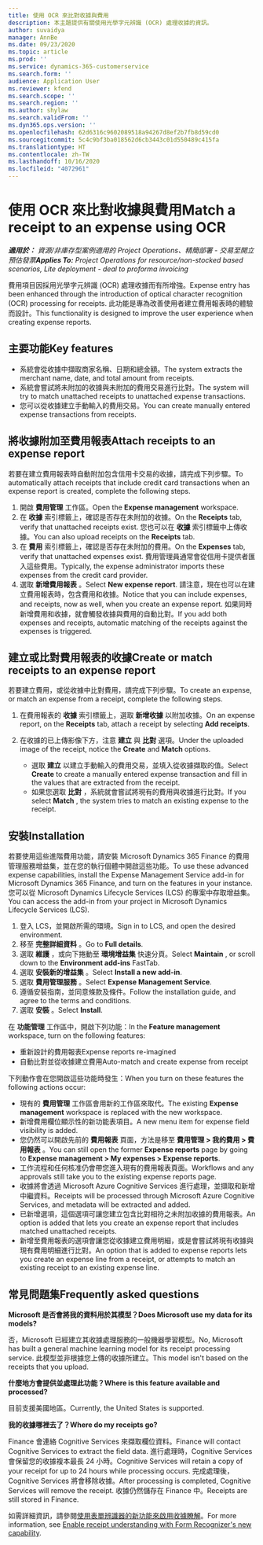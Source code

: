```yaml
---
title: 使用 OCR 來比對收據與費用
description: 本主題提供有關使用光學字元辨識 (OCR) 處理收據的資訊。
author: suvaidya
manager: AnnBe
ms.date: 09/23/2020
ms.topic: article
ms.prod: ''
ms.service: dynamics-365-customerservice
ms.search.form: ''
audience: Application User
ms.reviewer: kfend
ms.search.scope: ''
ms.search.region: ''
ms.author: shylaw
ms.search.validFrom: ''
ms.dyn365.ops.version: ''
ms.openlocfilehash: 62d6316c9602089518a94267d8ef2b7fb8d59cd0
ms.sourcegitcommit: 5c4c9bf3ba018562d6cb3443c01d550489c415fa
ms.translationtype: HT
ms.contentlocale: zh-TW
ms.lasthandoff: 10/16/2020
ms.locfileid: "4072961"
---
```

# <a name="match-a-receipt-to-an-expense-using-ocr"></a><span data-ttu-id="1ed25-103">使用 OCR 來比對收據與費用</span><span class="sxs-lookup"><span data-stu-id="1ed25-103">Match a receipt to an expense using OCR</span></span>

<span data-ttu-id="1ed25-104">_**適用於：** 資源/非庫存型案例適用的 Project Operations、精簡部署 - 交易至開立預估發票_</span><span class="sxs-lookup"><span data-stu-id="1ed25-104">_**Applies To:** Project Operations for resource/non-stocked based scenarios, Lite deployment - deal to proforma invoicing_</span></span>

<span data-ttu-id="1ed25-105">費用項目因採用光學字元辨識 (OCR) 處理收據而有所增強。</span><span class="sxs-lookup"><span data-stu-id="1ed25-105">Expense entry has been enhanced through the introduction of optical character recognition (OCR) processing for receipts.</span></span> <span data-ttu-id="1ed25-106">此功能是專為改善使用者建立費用報表時的體驗而設計。</span><span class="sxs-lookup"><span data-stu-id="1ed25-106">This functionality is designed to improve the user experience when creating expense reports.</span></span>

## <a name="key-features"></a><span data-ttu-id="1ed25-107">主要功能</span><span class="sxs-lookup"><span data-stu-id="1ed25-107">Key features</span></span>

- <span data-ttu-id="1ed25-108">系統會從收據中擷取商家名稱、日期和總金額。</span><span class="sxs-lookup"><span data-stu-id="1ed25-108">The system extracts the merchant name, date, and total amount from receipts.</span></span>
- <span data-ttu-id="1ed25-109">系統會嘗試將未附加的收據與未附加的費用交易進行比對。</span><span class="sxs-lookup"><span data-stu-id="1ed25-109">The system will try to match unattached receipts to unattached expense transactions.</span></span>
- <span data-ttu-id="1ed25-110">您可以從收據建立手動輸入的費用交易。</span><span class="sxs-lookup"><span data-stu-id="1ed25-110">You can create manually entered expense transactions from receipts.</span></span>

## <a name="attach-receipts-to-an-expense-report"></a><span data-ttu-id="1ed25-111">將收據附加至費用報表</span><span class="sxs-lookup"><span data-stu-id="1ed25-111">Attach receipts to an expense report</span></span>

<span data-ttu-id="1ed25-112">若要在建立費用報表時自動附加包含信用卡交易的收據，請完成下列步驟。</span><span class="sxs-lookup"><span data-stu-id="1ed25-112">To automatically attach receipts that include credit card transactions when an expense report is created, complete the following steps.</span></span>

  1. <span data-ttu-id="1ed25-113">開啟 **費用管理** 工作區。</span><span class="sxs-lookup"><span data-stu-id="1ed25-113">Open the **Expense management** workspace.</span></span>
  2. <span data-ttu-id="1ed25-114">在 **收據** 索引標籤上，確認是否存在未附加的收據。</span><span class="sxs-lookup"><span data-stu-id="1ed25-114">On the **Receipts** tab, verify that unattached receipts exist.</span></span> <span data-ttu-id="1ed25-115">您也可以在 **收據** 索引標籤中上傳收據。</span><span class="sxs-lookup"><span data-stu-id="1ed25-115">You can also upload receipts on the **Receipts** tab.</span></span>
  3. <span data-ttu-id="1ed25-116">在 **費用** 索引標籤上，確認是否存在未附加的費用。</span><span class="sxs-lookup"><span data-stu-id="1ed25-116">On the **Expenses** tab, verify that unattached expenses exist.</span></span> <span data-ttu-id="1ed25-117">費用管理員通常會從信用卡提供者匯入這些費用。</span><span class="sxs-lookup"><span data-stu-id="1ed25-117">Typically, the expense administrator imports these expenses from the credit card provider.</span></span>
  4. <span data-ttu-id="1ed25-118">選取 **新增費用報表** 。</span><span class="sxs-lookup"><span data-stu-id="1ed25-118">Select **New expense report**.</span></span> <span data-ttu-id="1ed25-119">請注意，現在也可以在建立費用報表時，包含費用和收據。</span><span class="sxs-lookup"><span data-stu-id="1ed25-119">Notice that you can include expenses, and receipts, now as well, when you create an expense report.</span></span> <span data-ttu-id="1ed25-120">如果同時新增費用和收據，就會觸發收據與費用的自動比對。</span><span class="sxs-lookup"><span data-stu-id="1ed25-120">If you add both expenses and receipts, automatic matching of the receipts against the expenses is triggered.</span></span>

## <a name="create-or-match-receipts-to-an-expense-report"></a><span data-ttu-id="1ed25-121">建立或比對費用報表的收據</span><span class="sxs-lookup"><span data-stu-id="1ed25-121">Create or match receipts to an expense report</span></span>
<span data-ttu-id="1ed25-122">若要建立費用，或從收據中比對費用，請完成下列步驟。</span><span class="sxs-lookup"><span data-stu-id="1ed25-122">To create an expense, or match an expense from a receipt, complete the following steps.</span></span>

  1. <span data-ttu-id="1ed25-123">在費用報表的 **收據** 索引標籤上，選取 **新增收據** 以附加收據。</span><span class="sxs-lookup"><span data-stu-id="1ed25-123">On an expense report, on the **Receipts** tab, attach a receipt by selecting **Add receipts**.</span></span>
  2. <span data-ttu-id="1ed25-124">在收據的已上傳影像下方，注意 **建立** 與 **比對** 選項。</span><span class="sxs-lookup"><span data-stu-id="1ed25-124">Under the uploaded image of the receipt, notice the **Create** and **Match** options.</span></span>

      - <span data-ttu-id="1ed25-125">選取 **建立** 以建立手動輸入的費用交易，並填入從收據擷取的值。</span><span class="sxs-lookup"><span data-stu-id="1ed25-125">Select **Create** to create a manually entered expense transaction and fill in the values that are extracted from the receipt.</span></span>
      - <span data-ttu-id="1ed25-126">如果您選取 **比對** ，系統就會嘗試將現有的費用與收據進行比對。</span><span class="sxs-lookup"><span data-stu-id="1ed25-126">If you select **Match** , the system tries to match an existing expense to the receipt.</span></span>

## <a name="installation"></a><span data-ttu-id="1ed25-127">安裝</span><span class="sxs-lookup"><span data-stu-id="1ed25-127">Installation</span></span>

<span data-ttu-id="1ed25-128">若要使用這些進階費用功能，請安裝 Microsoft Dynamics 365 Finance 的費用管理服務增益集，並在您的執行個體中開啟這些功能。</span><span class="sxs-lookup"><span data-stu-id="1ed25-128">To use these advanced expense capabilities, install the Expense Management Service add-in for Microsoft Dynamics 365 Finance, and turn on the features in your instance.</span></span> <span data-ttu-id="1ed25-129">您可以從 Microsoft Dynamics Lifecycle Services (LCS) 的專案中存取增益集。</span><span class="sxs-lookup"><span data-stu-id="1ed25-129">You can access the add-in from your project in Microsoft Dynamics Lifecycle Services (LCS).</span></span>

1. <span data-ttu-id="1ed25-130">登入 LCS，並開啟所需的環境。</span><span class="sxs-lookup"><span data-stu-id="1ed25-130">Sign in to LCS, and open the desired environment.</span></span>
2. <span data-ttu-id="1ed25-131">移至 **完整詳細資料** 。</span><span class="sxs-lookup"><span data-stu-id="1ed25-131">Go to **Full details**.</span></span>
3. <span data-ttu-id="1ed25-132">選取 **維護** ，或向下捲動至 **環境增益集** 快速分頁。</span><span class="sxs-lookup"><span data-stu-id="1ed25-132">Select **Maintain** , or scroll down to the **Environment add-ins** FastTab.</span></span>
4. <span data-ttu-id="1ed25-133">選取 **安裝新的增益集** 。</span><span class="sxs-lookup"><span data-stu-id="1ed25-133">Select **Install a new add-in**.</span></span>
5. <span data-ttu-id="1ed25-134">選取 **費用管理服務** 。</span><span class="sxs-lookup"><span data-stu-id="1ed25-134">Select **Expense Management Service**.</span></span>
6. <span data-ttu-id="1ed25-135">遵循安裝指南，並同意條款及條件。</span><span class="sxs-lookup"><span data-stu-id="1ed25-135">Follow the installation guide, and agree to the terms and conditions.</span></span>
7. <span data-ttu-id="1ed25-136">選取 **安裝** 。</span><span class="sxs-lookup"><span data-stu-id="1ed25-136">Select **Install**.</span></span>

<span data-ttu-id="1ed25-137">在 **功能管理** 工作區中，開啟下列功能：</span><span class="sxs-lookup"><span data-stu-id="1ed25-137">In the **Feature management** workspace, turn on the following features:</span></span>

- <span data-ttu-id="1ed25-138">重新設計的費用報表</span><span class="sxs-lookup"><span data-stu-id="1ed25-138">Expense reports re-imagined</span></span>
- <span data-ttu-id="1ed25-139">自動比對並從收據建立費用</span><span class="sxs-lookup"><span data-stu-id="1ed25-139">Auto-match and create expense from receipt</span></span>

<span data-ttu-id="1ed25-140">下列動作會在您開啟這些功能時發生：</span><span class="sxs-lookup"><span data-stu-id="1ed25-140">When you turn on these features the following actions occur:</span></span>

- <span data-ttu-id="1ed25-141">現有的 **費用管理** 工作區會用新的工作區來取代。</span><span class="sxs-lookup"><span data-stu-id="1ed25-141">The existing **Expense management** workspace is replaced with the new workspace.</span></span>
- <span data-ttu-id="1ed25-142">新增費用欄位顯示性的新功能表項目。</span><span class="sxs-lookup"><span data-stu-id="1ed25-142">A new menu item for expense field visibility is added.</span></span>
- <span data-ttu-id="1ed25-143">您仍然可以開啟先前的 **費用報表** 頁面，方法是移至 **費用管理 > 我的費用 > 費用報表** 。</span><span class="sxs-lookup"><span data-stu-id="1ed25-143">You can still open the former **Expense reports** page by going to **Expense management > My expenses > Expense reports**.</span></span>
- <span data-ttu-id="1ed25-144">工作流程和任何核准仍會帶您進入現有的費用報表頁面。</span><span class="sxs-lookup"><span data-stu-id="1ed25-144">Workflows and any approvals still take you to the existing expense reports page.</span></span>
- <span data-ttu-id="1ed25-145">收據將會透過 Microsoft Azure Cognitive Services 進行處理，並擷取和新增中繼資料。</span><span class="sxs-lookup"><span data-stu-id="1ed25-145">Receipts will be processed through Microsoft Azure Cognitive Services, and metadata will be extracted and added.</span></span>
- <span data-ttu-id="1ed25-146">已新增選項，這個選項可讓您建立包含比對相符之未附加收據的費用報表。</span><span class="sxs-lookup"><span data-stu-id="1ed25-146">An option is added that lets you create an expense report that includes matched unattached receipts.</span></span>
- <span data-ttu-id="1ed25-147">新增至費用報表的選項會讓您從收據建立費用明細，或是會嘗試將現有收據與現有費用明細進行比對。</span><span class="sxs-lookup"><span data-stu-id="1ed25-147">An option that is added to expense reports lets you create an expense line from a receipt, or attempts to match an existing receipt to an existing expense line.</span></span>

## <a name="frequently-asked-questions"></a><span data-ttu-id="1ed25-148">常見問題集</span><span class="sxs-lookup"><span data-stu-id="1ed25-148">Frequently asked questions</span></span>

<span data-ttu-id="1ed25-149">**Microsoft 是否會將我的資料用於其模型？**</span><span class="sxs-lookup"><span data-stu-id="1ed25-149">**Does Microsoft use my data for its models?**</span></span>

<span data-ttu-id="1ed25-150">否，Microsoft 已經建立其收據處理服務的一般機器學習模型。</span><span class="sxs-lookup"><span data-stu-id="1ed25-150">No, Microsoft has built a general machine learning model for its receipt processing service.</span></span> <span data-ttu-id="1ed25-151">此模型並非根據您上傳的收據所建立。</span><span class="sxs-lookup"><span data-stu-id="1ed25-151">This model isn't based on the receipts that you upload.</span></span>

<span data-ttu-id="1ed25-152">**什麼地方會提供並處理此功能？**</span><span class="sxs-lookup"><span data-stu-id="1ed25-152">**Where is this feature available and processed?**</span></span>

<span data-ttu-id="1ed25-153">目前支援美國地區。</span><span class="sxs-lookup"><span data-stu-id="1ed25-153">Currently, the United States is supported.</span></span>

<span data-ttu-id="1ed25-154">**我的收據哪裡去了？**</span><span class="sxs-lookup"><span data-stu-id="1ed25-154">**Where do my receipts go?**</span></span>

<span data-ttu-id="1ed25-155">Finance 會連絡 Cognitive Services 來擷取欄位資料。</span><span class="sxs-lookup"><span data-stu-id="1ed25-155">Finance will contact Cognitive Services to extract the field data.</span></span> <span data-ttu-id="1ed25-156">進行處理時，Cognitive Services 會保留您的收據複本最長 24 小時。</span><span class="sxs-lookup"><span data-stu-id="1ed25-156">Cognitive Services will retain a copy of your receipt for up to 24 hours while processing occurs.</span></span> <span data-ttu-id="1ed25-157">完成處理後，Cognitive Services 將會移除收據。</span><span class="sxs-lookup"><span data-stu-id="1ed25-157">After processing is completed, Cognitive Services will remove the receipt.</span></span> <span data-ttu-id="1ed25-158">收據仍然儲存在 Finance 中。</span><span class="sxs-lookup"><span data-stu-id="1ed25-158">Receipts are still stored in Finance.</span></span>

<span data-ttu-id="1ed25-159">如需詳細資訊，請參閱[使用表單辨識器的新功能來啟用收據瞭解](https://azure.microsoft.com/blog/enable-receipt-understanding-with-form-recognizer-s-new-capability/)。</span><span class="sxs-lookup"><span data-stu-id="1ed25-159">For more information, see [Enable receipt understanding with Form Recognizer's new capability](https://azure.microsoft.com/blog/enable-receipt-understanding-with-form-recognizer-s-new-capability/).</span></span>
